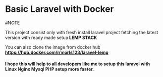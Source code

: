 <h1>Basic Laravel with Docker</h1>
#NOTE
<p>This project consist only with fresh install laravel project fetching the latest version with ready made setup<b> LEMP STACK</b></p>

<p>You can also clone the image from docker hub <b><a href="https://hub.docker.com/r/morls123/laravel-lemp">https://hub.docker.com/r/morls123/laravel-lemp</a></b></p>

<h4>I hope this will help to all developers like me to setup this laravel with Linux Nginx Mysql PHP setup more faster.</h4>
